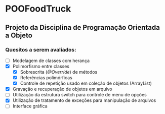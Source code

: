 # POOFoodTruck
## Projeto da Disciplina de Programação Orientada a Objeto
### Quesitos a serem avaliados:

- [ ] Modelagem de classes com herança
- [x] Polimorfismo entre classes
     - [x] Sobrescrita (*@Override*) de métodos
     - [x] Referências polimórficas
     - [x] Controle de repetição usado em coleção de objetos (ArrayList)
- [x] Gravação e recuperação de objetos em arquivo
- [ ] Utilização da estrutura switch para controle de menu de opções
- [x] Utilização de tratamento de exceções para manipulação de arquivos
- [ ] Interface gráfica